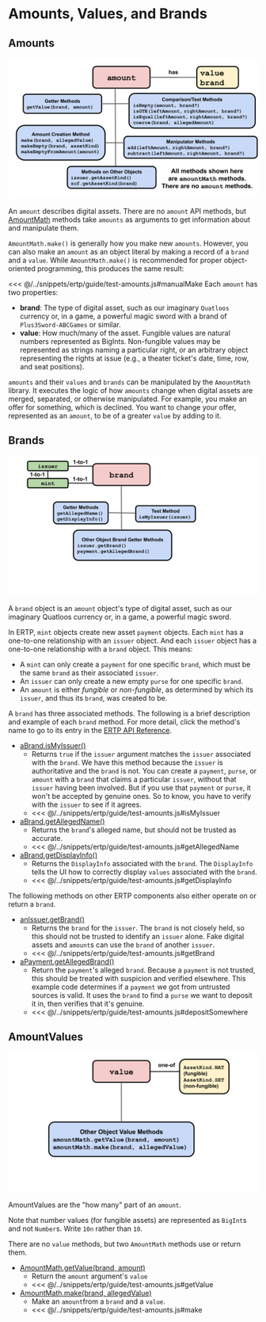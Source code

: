 # Amounts, Values, and Brands

## Amounts

![Amount methods](./assets/amount.svg)

An `amount` describes digital assets. There are no `amount` API methods,
but [AmountMath](/reference/ertp-api/amount-math) methods take `amounts` as arguments
to get information about and manipulate them.

`AmountMath.make()` is generally how you make new `amounts`.
However, you can also make an `amount` as an object literal by making a record of
a `brand` and a `value`. While `AmountMath.make()` is recommended for proper
object-oriented programming, this produces the same result:

<<< @/../snippets/ertp/guide/test-amounts.js#manualMake
Each `amount` has two properties:

- **brand**: The type of digital asset, such as our imaginary `Quatloos` currency or,
  in a game, a powerful magic sword with a brand of `Plus3Sword-ABCGames` or similar.
- **value**: How much/many of the asset. Fungible values are natural
  numbers represented as BigInts. Non-fungible values may be represented as strings naming a
  particular right, or an arbitrary object representing the rights at
  issue (e.g., a theater ticket's date, time, row, and seat positions).

`amounts` and their `values` and `brands` can be manipulated by the
`AmountMath` library. It executes the logic of how `amounts` change when
digital assets are merged, separated, or otherwise manipulated. For
example, you make an offer for something, which is declined. You want
to change your offer, represented as an `amount`, to be of a greater
`value` by adding to it.

## Brands

![Brand methods](./assets/brand.svg)

A `brand` object is an `amount` object's type of digital asset, such as
our imaginary Quatloos currency or, in a game, a powerful magic
sword.

In ERTP, `mint` objects create new asset `payment`
objects. Each `mint` has a one-to-one relationship with an `issuer`
object. And each `issuer` object has a one-to-one
relationship with a `brand` object. This means:

- A `mint` can only create a `payment` for one specific `brand`, which
  must be the same `brand` as their associated `issuer`.
- An `issuer` can only create a new empty `purse`
  for one specific `brand`.
- An `amount` is either _fungible_ or _non-fungible_, as determined by which
  its `issuer`, and thus its `brand`, was created to be.

A `brand` has three associated methods. The following is a brief description
and example of each `brand` method. For more detail, click the method's name
to go to its entry in the [ERTP
API Reference](/reference/ertp-api/).

- [aBrand.isMyIssuer()](/reference/ertp-api/brand#abrand-ismyissuer-allegedissuer)
  - Returns `true` if the `issuer` argument matches the `issuer` associated with the `brand`.
    We have this method because the `issuer` is authoritative and the `brand` is not. You can
    create a `payment`, `purse`, or `amount` with a `brand` that claims a particular `issuer`,
    without that `issuer` having been involved. But if you use that `payment` or `purse`, it won't be
    accepted by genuine ones. So to know, you have to verify with the `issuer` to see if it agrees.
  - <<< @/../snippets/ertp/guide/test-amounts.js#isMyIssuer
- [aBrand.getAllegedName()](/reference/ertp-api/brand#abrand-getallegedname)
  - Returns the `brand`'s alleged name, but should not be trusted as accurate.
  - <<< @/../snippets/ertp/guide/test-amounts.js#getAllegedName
- [aBrand.getDisplayInfo()](/reference/ertp-api/brand#abrand-getdisplayinfo)
  - Returns the `DisplayInfo` associated with the `brand`. The `DisplayInfo`
    tells the UI how to correctly display `values` associated with the `brand`.
  - <<< @/../snippets/ertp/guide/test-amounts.js#getDisplayInfo

The following methods on other ERTP components also either operate on or
return a `brand`.

- [anIssuer.getBrand()](/reference/ertp-api/issuer#anissuer-getbrand)
  - Returns the `brand` for the `issuer`. The `brand` is not closely
    held, so this should not be trusted to identify an `issuer`
    alone. Fake digital assets and `amount`s can use the `brand` of another `issuer`.
  - <<< @/../snippets/ertp/guide/test-amounts.js#getBrand
- [aPayment.getAllegedBrand()](/reference/ertp-api/payment#apayment-getallegedbrand)
  - Return the `payment`'s alleged `brand`. Because a `payment`
    is not trusted, this should be treated with suspicion and verified
    elsewhere. This example code determines if a `payment` we got from untrusted sources
    is valid. It uses the `brand` to find a `purse` we want to deposit it in, then verifies
    that it's genuine.
  - <<< @/../snippets/ertp/guide/test-amounts.js#depositSomewhere

<a id="values"></a>

## AmountValues

![Value methods](./assets/value.svg)

AmountValues are the "how many" part of an `amount`.

Note that number values (for fungible assets) are represented as `BigInt`s and
not `Number`s. Write `10n` rather than `10`.

There are no `value`
methods, but two `AmountMath` methods use or return them.

- [AmountMath.getValue(brand, amount)](/reference/ertp-api/amount-math#amountmath-getvalue-brand-amount)
  - Return the `amount` argument's `value`
  - <<< @/../snippets/ertp/guide/test-amounts.js#getValue
- [AmountMath.make(brand, allegedValue)](/reference/ertp-api/amount-math#amountmath-make-brand-allegedvalue)
  - Make an `amount`from a `brand` and a `value`.
  - <<< @/../snippets/ertp/guide/test-amounts.js#make
